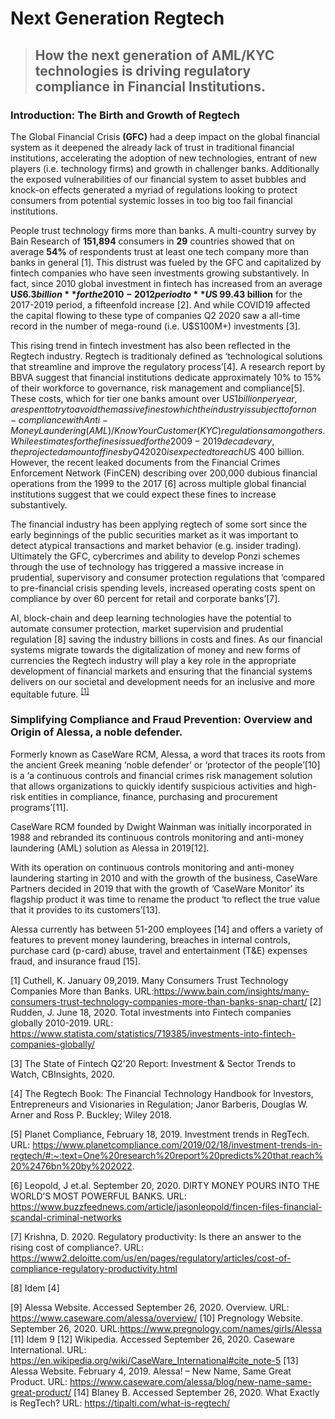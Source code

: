 # Next Generation Regtech 
> ## How the next generation of AML/KYC technologies is driving regulatory compliance in Financial Institutions.
### Introduction: The Birth and Growth of Regtech
The Global Financial Crisis **(GFC)** had a deep impact on the global financial system as it deepened the already lack of trust in traditional financial institutions, accelerating the adoption of new technologies, entrant of new players (i.e. technology firms) and growth in challenger banks. Additionally the exposed vulnerabilities of our financial system to asset bubbles and knock-on effects generated a myriad of regulations looking to protect consumers from potential systemic losses in too big too fail financial institutions.

People trust technology firms more than banks. A multi-country survey by Bain Research of **151,894** consumers in **29** countries showed that on average **54%** of respondents trust at least one tech company more than banks in general [1]. This distrust was fueled by the GFC and capitalized by fintech companies who have seen investments growing substantively. In fact, since 2010 global investment in fintech has increased from an average **U$S 6.3 billion** for the 2010-2012 period to **U$S 99.43 billion** for the 2017-2019 period, a fifteenfold increase [2]. And while COVID19 affected the capital flowing to these type of companies Q2 2020 saw a all-time record in the number of mega-round (i.e. U$S100M+) investments [3]. 

This rising trend in fintech investment has also been reflected in the Regtech industry. Regtech is traditionaly defined as ‘technological solutions that streamline and improve the regulatory process’[4]. A research report by BBVA suggest that financial institutions dedicate approximately 10% to 15% of their workforce to governance, risk management and compliance[5]. These costs, which for tier one banks amount over U$S 1 billion per year, are spent to try to avoid the massive fines to which the industry is subject to for non-compliance with Anti-Money Laundering (AML) / Know Your Customer (KYC) regulations among others. While estimates for the fines issued for the 2009-2019 decade vary, the projected amount of fines by Q4 2020 is expected to reach U$S 400 billion. However, the recent leaked documents from the Financial Crimes Enforcement Network (FinCEN) describing over 200,000 dubious financial operations from the 1999 to the 2017 [6] across multiple global financial institutions suggest that we could expect these fines to increase substantively.  

The financial industry has been applying regtech of some sort since the early beginnings of the public securities market as it was important to detect atypical transactions and market behavior (e.g. insider trading). Ultimately the GFC, cybercrimes and ability to develop Ponzi schemes through the use of technology has triggered a massive increase in prudential, supervisory and consumer protection regulations that ‘compared to pre-financial crisis spending levels, increased operating costs spent on compliance by over 60 percent for retail and corporate banks’[7].  

AI, block-chain and deep learning technologies have the potential to automate consumer protection, market supervision and prudential regulation [8] saving the industry billions in costs and fines. As our financial systems migrate towards the digitalization of money and new forms of currencies the Regtech industry will play a key role in the appropriate development of financial markets and ensuring that the financial systems delivers on our societal and development needs for an inclusive and more equitable future. <sup class="footnote-ref"><a href="#fn1" id="fnref1">[1]</a></sup> 

### Simplifying Compliance and Fraud Prevention: Overview and Origin of Alessa, a noble defender.

Formerly known as CaseWare RCM, Alessa, a word that traces its roots from the ancient Greek meaning ‘noble defender’  or ‘protector of the people’[10] is a ‘a continuous controls and financial crimes risk management solution that allows organizations to quickly identify suspicious activities and high-risk entities in compliance, finance, purchasing and procurement programs’[11]. 

CaseWare RCM founded by Dwight Wainman was initially incorporated in 1988 and rebranded its continuous controls monitoring and anti-money laundering (AML) solution as Alessa in  2019[12].  

With its operation on continuous controls monitoring and anti-money laundering starting in 2010 and with the growth of the business, CaseWare Partners decided in 2019 that with the growth of ‘CaseWare Monitor’ its flagship product it was time to rename the product ‘to reflect the true value that it provides to its customers’[13].  

Alessa currently has between 51-200 employees [14] and offers a variety of features to prevent money laundering, breaches in internal controls, purchase card (p-card) abuse, travel and entertainment (T&E) expenses fraud, and insurance fraud [15].  

[1] Cuthell, K. January 09,2019. Many Consumers Trust Technology Companies More than Banks. URL:https://www.bain.com/insights/many-consumers-trust-technology-companies-more-than-banks-snap-chart/ 
[2] Rudden, J. June 18, 2020. Total investments into Fintech companies globally 2010-2019. URL: https://www.statista.com/statistics/719385/investments-into-fintech-companies-globally/

[3] The State of Fintech Q2’20 Report: Investment & Sector Trends to Watch, CBInsights, 2020.

[4] The Regtech Book: The Financial Technology Handbook for Investors, Entrepreneurs and Visionaries in Regulation; Janor Barberis, Douglas W. Arner and Ross P. Buckley; Wiley 2018.

[5] Planet Compliance, February 18, 2019. Investment trends in RegTech. URL: https://www.planetcompliance.com/2019/02/18/investment-trends-in-regtech/#:~:text=One%20research%20report%20predicts%20that,reach%20%2476bn%20by%202022.

[6] Leopold, J et.al. September 20, 2020. DIRTY MONEY POURS INTO THE WORLD’S MOST POWERFUL BANKS. URL: https://www.buzzfeednews.com/article/jasonleopold/fincen-files-financial-scandal-criminal-networks

[7] Krishna, D. 2020. Regulatory productivity: Is there an answer to the rising cost of compliance?. URL: https://www2.deloitte.com/us/en/pages/regulatory/articles/cost-of-compliance-regulatory-productivity.html

[8] Idem [4]

[9] Alessa Website. Accessed September 26, 2020. Overview. URL: https://www.caseware.com/alessa/overview/
[10] Pregnology Website. September 26, 2020. URL:https://www.pregnology.com/names/girls/Alessa
[11] Idem 9
[12] Wikipedia. Accessed September 26, 2020. Caseware International. URL: https://en.wikipedia.org/wiki/CaseWare_International#cite_note-5
[13] Alessa Website. February 4, 2019. Alessa! – New Name, Same Great Product. URL: https://www.caseware.com/alessa/blog/new-name-same-great-product/
[14] Blaney B. Accessed September 26, 2020. What Exactly is RegTech? URL: https://tipalti.com/what-is-regtech/
